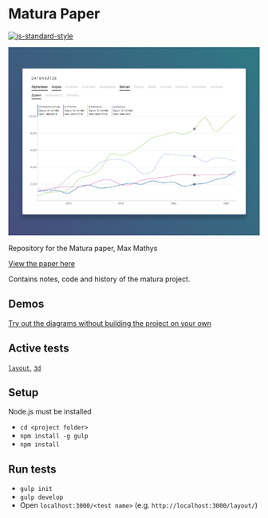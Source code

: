 # Matura Paper
[![js-standard-style](https://img.shields.io/badge/code%20style-standard-brightgreen.svg)](http://standardjs.com/)

![screenshot](https://raw.githubusercontent.com/mmathys/Matura-Paper/master/Graph%401000w.png)

Repository for the Matura paper, Max Mathys

[View the paper here](https://mmathys.github.io/maturapaper.pdf)

Contains notes, code and history of the matura project.

## Demos
[Try out the diagrams without building the project on your own](https://maturademo.github.io/)

## Active tests
[`layout`](https://github.com/mmathys/maturaarbeit/tree/master/tests/layout), [`3d`](https://github.com/mmathys/maturaarbeit/tree/master/tests/3d)

## Setup

Node.js must be installed

- `cd <project folder>`
- `npm install -g gulp`
- `npm install`

## Run tests

- `gulp init`
- `gulp develop`
- Open `localhost:3000/<test name>` (e.g. `http://localhost:3000/layout/`)

